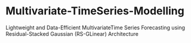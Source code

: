 # Multivariate-TimeSeries-Modelling
Lightweight and Data-Efficient MultivariateTime Series Forecasting using Residual-Stacked Gaussian (RS-GLinear) Architecture
